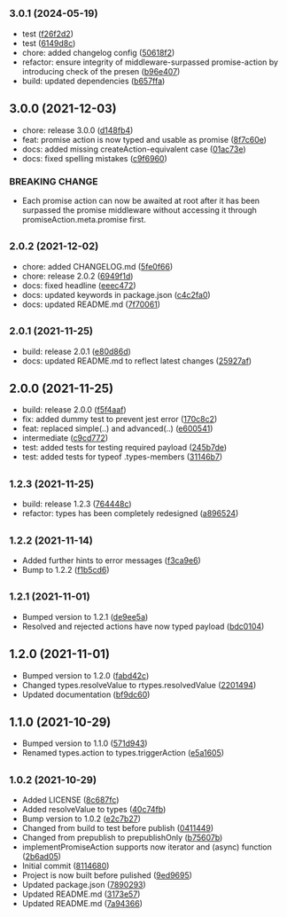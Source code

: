 ## <small>3.0.1 (2024-05-19)</small>

* test ([f26f2d2](https://github.com/teroneko/redux-saga-promise/commit/f26f2d2))
* test ([6149d8c](https://github.com/teroneko/redux-saga-promise/commit/6149d8c))
* chore: added changelog config ([50618f2](https://github.com/teroneko/redux-saga-promise/commit/50618f2))
* refactor: ensure integrity of middleware-surpassed promise-action by introducing check of the presen ([b96e407](https://github.com/teroneko/redux-saga-promise/commit/b96e407))
* build: updated dependencies ([b657ffa](https://github.com/teroneko/redux-saga-promise/commit/b657ffa))



## 3.0.0 (2021-12-03)

* chore: release 3.0.0 ([d148fb4](https://github.com/teroneko/redux-saga-promise/commit/d148fb4))
* feat: promise action is now typed and usable as promise ([8f7c60e](https://github.com/teroneko/redux-saga-promise/commit/8f7c60e))
* docs: added missing createAction-equivalent case ([01ac73e](https://github.com/teroneko/redux-saga-promise/commit/01ac73e))
* docs: fixed spelling mistakes ([c9f6960](https://github.com/teroneko/redux-saga-promise/commit/c9f6960))


### BREAKING CHANGE

* Each promise action can now be awaited at root after it has been surpassed the promise middleware without accessing it through promiseAction.meta.promise first.


## <small>2.0.2 (2021-12-02)</small>

* chore: added CHANGELOG.md ([5fe0f66](https://github.com/teroneko/redux-saga-promise/commit/5fe0f66))
* chore: release 2.0.2 ([6949f1d](https://github.com/teroneko/redux-saga-promise/commit/6949f1d))
* docs: fixed headline ([eeec472](https://github.com/teroneko/redux-saga-promise/commit/eeec472))
* docs: updated keywords in package.json ([c4c2fa0](https://github.com/teroneko/redux-saga-promise/commit/c4c2fa0))
* docs: updated README.md ([7f70061](https://github.com/teroneko/redux-saga-promise/commit/7f70061))



## <small>2.0.1 (2021-11-25)</small>

* build: release 2.0.1 ([e80d86d](https://github.com/teroneko/redux-saga-promise/commit/e80d86d))
* docs: updated README.md to reflect latest changes ([25927af](https://github.com/teroneko/redux-saga-promise/commit/25927af))



## 2.0.0 (2021-11-25)

* build: release 2.0.0 ([f5f4aaf](https://github.com/teroneko/redux-saga-promise/commit/f5f4aaf))
* fix: added dummy test to prevent jest error ([170c8c2](https://github.com/teroneko/redux-saga-promise/commit/170c8c2))
* feat: replaced simple(..) and advanced(..) ([e600541](https://github.com/teroneko/redux-saga-promise/commit/e600541))
* intermediate ([c9cd772](https://github.com/teroneko/redux-saga-promise/commit/c9cd772))
* test: added tests for testing required payload ([245b7de](https://github.com/teroneko/redux-saga-promise/commit/245b7de))
* test: added tests for typeof <action>.types-members ([31146b7](https://github.com/teroneko/redux-saga-promise/commit/31146b7))



## <small>1.2.3 (2021-11-25)</small>

* build: release 1.2.3 ([764448c](https://github.com/teroneko/redux-saga-promise/commit/764448c))
* refactor: types has been completely redesigned ([a896524](https://github.com/teroneko/redux-saga-promise/commit/a896524))



## <small>1.2.2 (2021-11-14)</small>

* Added further hints to error messages ([f3ca9e6](https://github.com/teroneko/redux-saga-promise/commit/f3ca9e6))
* Bump to 1.2.2 ([f1b5cd6](https://github.com/teroneko/redux-saga-promise/commit/f1b5cd6))



## <small>1.2.1 (2021-11-01)</small>

* Bumped version to 1.2.1 ([de9ee5a](https://github.com/teroneko/redux-saga-promise/commit/de9ee5a))
* Resolved and rejected actions have now typed payload ([bdc0104](https://github.com/teroneko/redux-saga-promise/commit/bdc0104))



## 1.2.0 (2021-11-01)

* Bumped version to 1.2.0 ([fabd42c](https://github.com/teroneko/redux-saga-promise/commit/fabd42c))
* Changed types.resolveValue to rtypes.resolvedValue ([2201494](https://github.com/teroneko/redux-saga-promise/commit/2201494))
* Updated documentation ([bf9dc60](https://github.com/teroneko/redux-saga-promise/commit/bf9dc60))



## 1.1.0 (2021-10-29)

* Bumped version to 1.1.0 ([571d943](https://github.com/teroneko/redux-saga-promise/commit/571d943))
* Renamed types.action to types.triggerAction ([e5a1605](https://github.com/teroneko/redux-saga-promise/commit/e5a1605))



## <small>1.0.2 (2021-10-29)</small>

* Added LICENSE ([8c687fc](https://github.com/teroneko/redux-saga-promise/commit/8c687fc))
* Added resolveValue to types ([40c74fb](https://github.com/teroneko/redux-saga-promise/commit/40c74fb))
* Bump version to 1.0.2 ([e2c7b27](https://github.com/teroneko/redux-saga-promise/commit/e2c7b27))
* Changed from build to test before publish ([0411449](https://github.com/teroneko/redux-saga-promise/commit/0411449))
* Changed from prepublish to prepublishOnly ([b75607b](https://github.com/teroneko/redux-saga-promise/commit/b75607b))
* implementPromiseAction supports now iterator and (async) function ([2b6ad05](https://github.com/teroneko/redux-saga-promise/commit/2b6ad05))
* Initial commit ([8114680](https://github.com/teroneko/redux-saga-promise/commit/8114680))
* Project is now built before pulished ([9ed9695](https://github.com/teroneko/redux-saga-promise/commit/9ed9695))
* Updated package.json ([7890293](https://github.com/teroneko/redux-saga-promise/commit/7890293))
* Updated README.md ([3173e57](https://github.com/teroneko/redux-saga-promise/commit/3173e57))
* Updated README.md ([7a94366](https://github.com/teroneko/redux-saga-promise/commit/7a94366))



